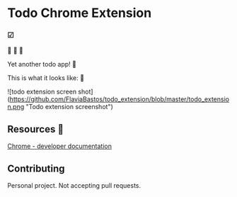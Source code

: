 # Todo Chrome Extension

### ☑

🐶
🌈
🍦

Yet another todo app! 🐰

This is what it looks like: 👀

![todo extension screen shot]
(https://github.com/FlaviaBastos/todo_extension/blob/master/todo_extension.png "Todo extension screenshot")

## Resources 📖
[Chrome - developer documentation](https://developer.chrome.com/extensions/getstarted)

## Contributing
Personal project. Not accepting pull requests.